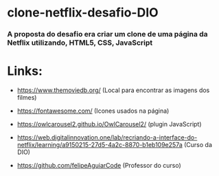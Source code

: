 # clone-netflix-desafio-DIO
### A proposta do desafio era criar um clone de uma página da Netflix utilizando, HTML5, CSS, JavaScript

# Links:

* https://www.themoviedb.org/ (Local para encontrar as imagens dos filmes)

* https://fontawesome.com/ (Icones usados na página)

* https://owlcarousel2.github.io/OwlCarousel2/ (plugin JavaScript)

* https://web.digitalinnovation.one/lab/recriando-a-interface-do-netflix/learning/a9150215-27d5-4a2c-8870-b1eb109e257a (Curso da DIO)

* https://github.com/felipeAguiarCode (Professor do curso)
